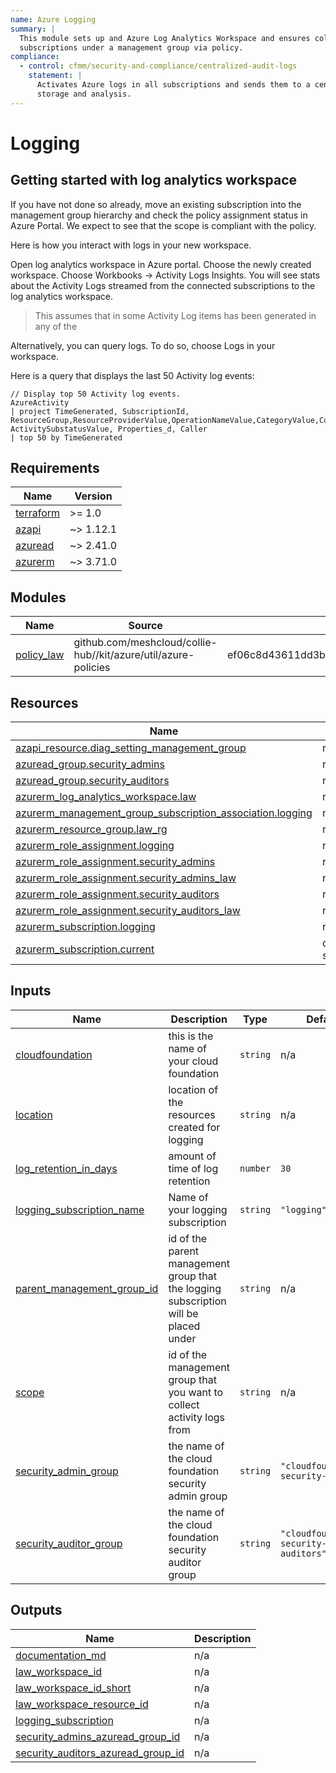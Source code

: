 ```yaml
---
name: Azure Logging
summary: |
  This module sets up and Azure Log Analytics Workspace and ensures collection of Azure logs in all
  subscriptions under a management group via policy.
compliance:
  - control: cfmm/security-and-compliance/centralized-audit-logs
    statement: |
      Activates Azure logs in all subscriptions and sends them to a central log analytics workspace for
      storage and analysis.
---
```


# Logging


## Getting started with log analytics workspace

If you have not done so already, move an existing subscription into the management group hierarchy and check the policy assignment status in Azure Portal.
We expect to see that the scope is compliant with the policy.

Here is how you interact with logs in your new workspace.

Open log analytics workspace in Azure portal.
Choose the newly created workspace.
Choose Workbooks → Activity Logs Insights.
You will see stats about the Activity Logs streamed from the connected subscriptions to the log analytics workspace.
> This assumes that in some Activity Log items has been generated in any of the

Alternatively, you can query logs. To do so, choose Logs in your workspace.

Here is a query that displays the last 50 Activity log events:
```
// Display top 50 Activity log events.
AzureActivity
| project TimeGenerated, SubscriptionId, ResourceGroup,ResourceProviderValue,OperationNameValue,CategoryValue,CorrelationId,ActivityStatusValue, ActivitySubstatusValue, Properties_d, Caller
| top 50 by TimeGenerated
```

<!-- BEGIN_TF_DOCS -->
## Requirements

| Name | Version |
|------|---------|
| <a name="requirement_terraform"></a> [terraform](#requirement\_terraform) | >= 1.0 |
| <a name="requirement_azapi"></a> [azapi](#requirement\_azapi) | ~> 1.12.1 |
| <a name="requirement_azuread"></a> [azuread](#requirement\_azuread) | ~> 2.41.0 |
| <a name="requirement_azurerm"></a> [azurerm](#requirement\_azurerm) | ~> 3.71.0 |

## Modules

| Name | Source | Version |
|------|--------|---------|
| <a name="module_policy_law"></a> [policy\_law](#module\_policy\_law) | github.com/meshcloud/collie-hub//kit/azure/util/azure-policies | ef06c8d43611dd3bf6eebdd7f472b95472f86b0b |

## Resources

| Name | Type |
|------|------|
| [azapi_resource.diag_setting_management_group](https://registry.terraform.io/providers/Azure/azapi/latest/docs/resources/resource) | resource |
| [azuread_group.security_admins](https://registry.terraform.io/providers/hashicorp/azuread/latest/docs/resources/group) | resource |
| [azuread_group.security_auditors](https://registry.terraform.io/providers/hashicorp/azuread/latest/docs/resources/group) | resource |
| [azurerm_log_analytics_workspace.law](https://registry.terraform.io/providers/hashicorp/azurerm/latest/docs/resources/log_analytics_workspace) | resource |
| [azurerm_management_group_subscription_association.logging](https://registry.terraform.io/providers/hashicorp/azurerm/latest/docs/resources/management_group_subscription_association) | resource |
| [azurerm_resource_group.law_rg](https://registry.terraform.io/providers/hashicorp/azurerm/latest/docs/resources/resource_group) | resource |
| [azurerm_role_assignment.logging](https://registry.terraform.io/providers/hashicorp/azurerm/latest/docs/resources/role_assignment) | resource |
| [azurerm_role_assignment.security_admins](https://registry.terraform.io/providers/hashicorp/azurerm/latest/docs/resources/role_assignment) | resource |
| [azurerm_role_assignment.security_admins_law](https://registry.terraform.io/providers/hashicorp/azurerm/latest/docs/resources/role_assignment) | resource |
| [azurerm_role_assignment.security_auditors](https://registry.terraform.io/providers/hashicorp/azurerm/latest/docs/resources/role_assignment) | resource |
| [azurerm_role_assignment.security_auditors_law](https://registry.terraform.io/providers/hashicorp/azurerm/latest/docs/resources/role_assignment) | resource |
| [azurerm_subscription.logging](https://registry.terraform.io/providers/hashicorp/azurerm/latest/docs/resources/subscription) | resource |
| [azurerm_subscription.current](https://registry.terraform.io/providers/hashicorp/azurerm/latest/docs/data-sources/subscription) | data source |

## Inputs

| Name | Description | Type | Default | Required |
|------|-------------|------|---------|:--------:|
| <a name="input_cloudfoundation"></a> [cloudfoundation](#input\_cloudfoundation) | this is the name of your cloud foundation | `string` | n/a | yes |
| <a name="input_location"></a> [location](#input\_location) | location of the resources created for logging | `string` | n/a | yes |
| <a name="input_log_retention_in_days"></a> [log\_retention\_in\_days](#input\_log\_retention\_in\_days) | amount of time of log retention | `number` | `30` | no |
| <a name="input_logging_subscription_name"></a> [logging\_subscription\_name](#input\_logging\_subscription\_name) | Name of your logging subscription | `string` | `"logging"` | no |
| <a name="input_parent_management_group_id"></a> [parent\_management\_group\_id](#input\_parent\_management\_group\_id) | id of the parent management group that the logging subscription will be placed under | `string` | n/a | yes |
| <a name="input_scope"></a> [scope](#input\_scope) | id of the management group that you want to collect activity logs from | `string` | n/a | yes |
| <a name="input_security_admin_group"></a> [security\_admin\_group](#input\_security\_admin\_group) | the name of the cloud foundation security admin group | `string` | `"cloudfoundation-security-admins"` | no |
| <a name="input_security_auditor_group"></a> [security\_auditor\_group](#input\_security\_auditor\_group) | the name of the cloud foundation security auditor group | `string` | `"cloudfoundation-security-auditors"` | no |

## Outputs

| Name | Description |
|------|-------------|
| <a name="output_documentation_md"></a> [documentation\_md](#output\_documentation\_md) | n/a |
| <a name="output_law_workspace_id"></a> [law\_workspace\_id](#output\_law\_workspace\_id) | n/a |
| <a name="output_law_workspace_id_short"></a> [law\_workspace\_id\_short](#output\_law\_workspace\_id\_short) | n/a |
| <a name="output_law_workspace_resource_id"></a> [law\_workspace\_resource\_id](#output\_law\_workspace\_resource\_id) | n/a |
| <a name="output_logging_subscription"></a> [logging\_subscription](#output\_logging\_subscription) | n/a |
| <a name="output_security_admins_azuread_group_id"></a> [security\_admins\_azuread\_group\_id](#output\_security\_admins\_azuread\_group\_id) | n/a |
| <a name="output_security_auditors_azuread_group_id"></a> [security\_auditors\_azuread\_group\_id](#output\_security\_auditors\_azuread\_group\_id) | n/a |
<!-- END_TF_DOCS -->
